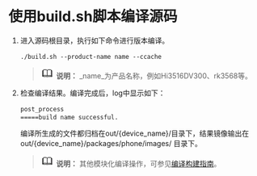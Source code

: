 # 使用build.sh脚本编译源码


1. 进入源码根目录，执行如下命令进行版本编译。
   
   ```
   ./build.sh --product-name name --ccache
   ```

   > ![icon-note.gif](public_sys-resources/icon-note.gif) **说明：**
   > _name_为产品名称，例如Hi3516DV300、rk3568等。

2. 检查编译结果。编译完成后，log中显示如下：
   
   ```
   post_process
   =====build name successful.
   ```

     编译所生成的文件都归档在out/{device_name}/目录下，结果镜像输出在out/{device_name}/packages/phone/images/ 目录下。
   > ![icon-note.gif](public_sys-resources/icon-note.gif) **说明：**
   > 其他模块化编译操作，可参见[编译构建指南](../subsystems/subsys-build-all.md)。
